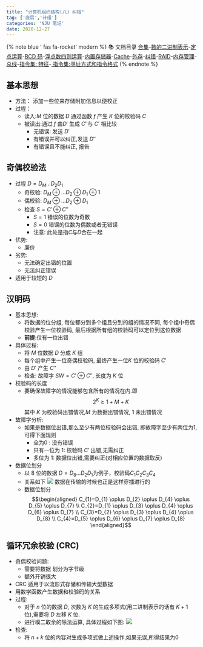 ```yaml
---
title: "计算机组织结构(八) 纠错"
tag: ['底层','计组']
categories: 'NJU 笔记'
date: 2020-12-27
---
```


{% note blue ' fas fa-rocket' modern %}
📚 文档目录
<a href="/2020/12/27/计算机组织结构/COA_00">合集</a>-<a href="/2020/12/27/计算机组织结构/COA_01">数的二进制表示</a>-<a href="/2020/12/27/计算机组织结构/COA_02">定点运算</a>-<a href="/2020/12/27/计算机组织结构/COA_03">BCD 码</a>-<a href="/2020/12/27/计算机组织结构/COA_04">浮点数四则运算</a>-<a href="/2020/12/27/计算机组织结构/COA_05">内置存储器</a>-<a href="/2020/12/27/计算机组织结构/COA_06">Cache</a>-<a href="/2020/12/27/计算机组织结构/COA_07">外存</a>-<a href="/2020/12/27/计算机组织结构/COA_08">纠错</a>-<a href="/2020/12/27/计算机组织结构/COA_09">RAID</a>-<a href="/2020/12/27/计算机组织结构/COA_10">内存管理</a>-<a href="/2020/12/27/计算机组织结构/COA_11">总线</a>-<a href="/2020/12/27/计算机组织结构/COA_12">指令集: 特征</a>-<a href="/2020/12/27/计算机组织结构/COA_13"> 指令集:寻址方式和指令格式</a>
{% endnote %}


## 基本思想

+ 方法： 添加一些位来存储附加信息以便校正
+ 过程： 
  + 读入:$M$ 位的数据 $D$ 通过函数 $f$ 产生 $K$ 位的校验码 $C$
  + 被读出:通过 $f$ 由$D'$ 生成 $C''$与 $C'$ 相比较
    + 无错误: 发送 $D'$
    + 有错误并可以纠正,发送 $D''$
    + 有错误且不能纠正, 报告

## 奇偶校验法

+ 过程
  $D=D_M...D_2D_1$
  + 奇校验: $D_M \oplus ...D_2 \oplus D_1 \oplus 1$
  + 偶校验: $D_M \oplus ...D_2 \oplus D_1$
  + 检查 $S=C' \oplus C''$
    + $S=1$ 错误的位数为奇数
    + $S=0$ 错误的位数为偶数或者无错误
    + 注意: 此处是指$C$与$D$合在一起
+ 优势:
  + 廉价
+ 劣势:
  + 无法确定出错的位置
  + 无法纠正错误
+ 适用于较短的 $D$

## 汉明码

+ 基本思想:
  + 将数据的位分组, 每位都分到多个组且分到的组的情况不同, 每个组中奇偶校验产生一位校验码, 最后根据所有组的校验码可以定位到这位数据
  + **前提**:仅有一位出错
+ 具体过程:
  + 将 $M$ 位数据 $D$ 分成 $K$ 组
  + 每个组中产生一位奇偶校验码, 最终产生一位$K$ 位的校验码 $C'$
  + 由 $D'$ 产生 $C''$
  + 检查: 故障字 $SW=C'\oplus C''$, 长度为 $K$ 位
+ 校验码的长度
  + 要确保故障字的情况能够包含所有的情况在内.即$$2^K\geq 1+ M+K$$
    其中 $K$ 为校验码出错情况,$M$ 为数据出错情况, 1 未出错情况
+ 故障字分析:
  + 如果是数据位出错,那么至少有两位校验码会出错, 即故障字至少有两位为1,可得下面规则
    + 全为0 : 没有错误
    + 只有一位为 1: 校验码 $C'$ 出错,无需纠正
    + 多位为 1: 数据位出错,需要纠正(对相应位置的数据取反)
+ 数据位划分
  + 以 8 位的数据 $D = D_8...D_2D_1$为例子，校验码$C_1C_2C_3C_4$
  + 关系如下
    <img src="https://unpkg.zhimg.com/rikka-os@1.0.3/img/README.assets/2baad364b5a440170c2aa4414d5a2e8c5a2a7f1f.jpg"/>
    数据在传输的时候也正是这样穿插进行的
  + 数据位划分
    $$\begin{aligned}
    C_{1}=D_{1} \oplus D_{2} \oplus D_{4} \oplus D_{5} \oplus D_{7} \\
    C_{2}=D_{1} \oplus D_{3} \oplus D_{4} \oplus D_{6} \oplus D_{7} \\
    C_{3}=D_{2} \oplus D_{3} \oplus D_{4} \oplus D_{8} \\
    C_{4}=D_{5} \oplus D_{6} \oplus D_{7} \oplus D_{8}
    \end{aligned}$$ 

## 循环冗余校验 (CRC)

+ 奇偶校验问题:
  + 需要将数据 划分为字节级
  + 额外开销很大
+ CRC 适用于以流形式存储和传输大型数据
+ 用数学函数产生数据和校验码的关系
+ 过程:
  + 对于 $n$ 位的数据 $D$, 次数为 $K$ 的生成多项式(用二进制表示的话有 $K+1$ 位),需要将 $D$ 左移 $K$ 位.
  + 进行模二取余的除法运算, 具体过程如下图:
    <img src="https://unpkg.zhimg.com/rikka-os@1.0.3/img/README.assets/42ae5b4ac3450a3bf179f67b6827527ba37e9b7c.gif@518w.gif"/>
+ 检查:
  + 将 $n+k$ 位的内容对生成多项式做上述操作,如果无误,所得结果为0

